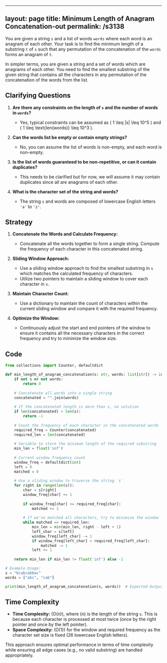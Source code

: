 
---
layout: page
title:  Minimum Length of Anagram Concatenation-out
permalink: /s3138
---

You are given a string `s` and a list of words `words` where each word is an anagram of each other. Your task is to find the minimum length of a substring `t` of `s` such that any permutation of the concatenation of the `words` forms an anagram of `t`.

In simpler terms, you are given a string and a set of words which are anagrams of each other. You need to find the smallest substring of the given string that contains all the characters in any permutation of the concatenation of the words from the list.

## Clarifying Questions

1. **Are there any constraints on the length of `s` and the number of words in `words`?**
   - Yes, typical constraints can be assumed as \( 1 \leq |s| \leq 10^5 \) and \( 1 \leq \text{len(words)} \leq 10^3 \).

2. **Can the words list be empty or contain empty strings?**
   - No, you can assume the list of words is non-empty, and each word is non-empty.

3. **Is the list of words guaranteed to be non-repetitive, or can it contain duplicates?**
   - This needs to be clarified but for now, we will assume it may contain duplicates since all are anagrams of each other.

4. **What is the character set of the string and words?**
   - The string `s` and words are composed of lowercase English letters `'a'` to `'z'`.

## Strategy

1. **Concatenate the Words and Calculate Frequency:**
   - Concatenate all the words together to form a single string. Compute the frequency of each character in this concatenated string.

2. **Sliding Window Approach:**
   - Use a sliding window approach to find the smallest substring in `s` which matches the calculated frequency of characters.
   - Utilize two pointers to maintain a sliding window to cover each character in `s`.

3. **Maintain Character Count:**
   - Use a dictionary to maintain the count of characters within the current sliding window and compare it with the required frequency.

4. **Optimize the Window:**
   - Continuously adjust the start and end pointers of the window to ensure it contains all the necessary characters in the correct frequency and try to minimize the window size.

## Code

```python
from collections import Counter, defaultdict

def min_length_of_anagram_concatenation(s: str, words: list[str]) -> int:
    if not s or not words:
        return 0
    
    # Concatenate all words into a single string
    concatenated = "".join(words)
    
    # If the concatenated length is more than s, no solution
    if len(concatenated) > len(s):
        return -1
    
    # Count the frequency of each character in the concatenated words
    required_freq = Counter(concatenated)
    required_len = len(concatenated)
    
    # Variable to store the minimum length of the required substring
    min_len = float('inf')
    
    # Current window frequency count
    window_freq = defaultdict(int)
    left = 0
    matched = 0
    
    # Use a sliding window to traverse the string `s`
    for right in range(len(s)):
        char = s[right]
        window_freq[char] += 1
        
        if window_freq[char] <= required_freq[char]:
            matched += 1
        
        # If we've matched all characters, try to minimize the window
        while matched == required_len:
            min_len = min(min_len, right - left + 1)
            left_char = s[left]
            window_freq[left_char] -= 1
            if window_freq[left_char] < required_freq[left_char]:
                matched -= 1
            left += 1
    
    return min_len if min_len != float('inf') else -1

# Example Usage:
s = "bcabcabbac"
words = ["abc", "cab"]

print(min_length_of_anagram_concatenation(s, words))  # Expected Output: 6
```

## Time Complexity

- **Time Complexity:** \(O(n)\), where \(n\) is the length of the string `s`. This is because each character is processed at most twice (once by the right pointer and once by the left pointer).
- **Space Complexity:** \(O(1)\) for the window and required frequency as the character set size is fixed (26 lowercase English letters).

This approach ensures optimal performance in terms of time complexity while ensuring all edge cases (e.g., no valid substring) are handled appropriately.